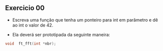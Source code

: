 ##                       Exercicio 00

- Escreva uma função que tenha um ponteiro para int em parâmetro e dê ao int o
valor de 42.

- Ela deverá ser prototipada da seguinte maneira:

```C
void  ft_fft(int *nbr);
```
